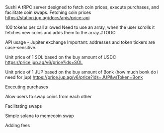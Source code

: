 Sushi
A tRPC server designed to fetch coin prices, execute purchases, and facilitate coin swaps.
Fetching coin prices
https://station.jup.ag/docs/apis/price-api

100 tokens per call allowed Need to use an array, when the user scrolls it fetches new coins and adds them to the array #TODO

API usage - Jupiter exchange
Important: addresses and token tickers are case-sensitive.

Unit price of 1 SOL based on the buy amount of USDC
https://price.jup.ag/v6/price?ids=SOL



Unit price of 1 JUP based on the buy amount of Bonk (how much bonk do i need for jup)
https://price.jup.ag/v6/price?ids=JUP&vsToken=Bonk


Executing purchases

Alow users to swap coins from each other

Facilitating swaps

Simple solana to memecoin swap

Adding fees
